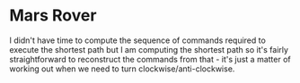 # Mars Rover

I didn't have time to compute the sequence of commands required to execute the
shortest path but I am computing the shortest path so it's fairly
straightforward to reconstruct the commands from that - it's just a matter of
working out when we need to turn clockwise/anti-clockwise.
